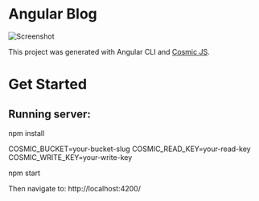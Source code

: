 # Angular Blog

![Screenshot](https://cosmic-s3.imgix.net/e04ec530-c224-11e8-b221-e37a82f35b47-Screenshot%20from%202018-09-26%2016-02-47.png)

This project was generated with Angular CLI and [Cosmic JS](https://cosmicjs.com/).

# Get Started

## Running server:

npm install

COSMIC_BUCKET=your-bucket-slug 
COSMIC_READ_KEY=your-read-key 
COSMIC_WRITE_KEY=your-write-key 

npm start

Then navigate to: http://localhost:4200/

<!-- ## Development server

Run `ng serve` for a dev server. Navigate to `http://localhost:4200/`. The app will automatically reload if you change any of the source files. -->

<!-- ## Code scaffolding

Run `ng generate component component-name` to generate a new component. You can also use `ng generate directive|pipe|service|class|guard|interface|enum|module`.

## Build

Run `ng build` to build the project. The build artifacts will be stored in the `dist/` directory. Use the `--prod` flag for a production build.

## Running unit tests

Run `ng test` to execute the unit tests via [Karma](https://karma-runner.github.io).

## Running end-to-end tests

Run `ng e2e` to execute the end-to-end tests via [Protractor](http://www.protractortest.org/).

## Further help

To get more help on the Angular CLI use `ng help` or go check out the [Angular CLI README](https://github.com/angular/angular-cli/blob/master/README.md). -->


